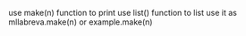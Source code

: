 use make(n) function to print 
use list() function to list 
use it as mllabreva.make(n) or example.make(n)